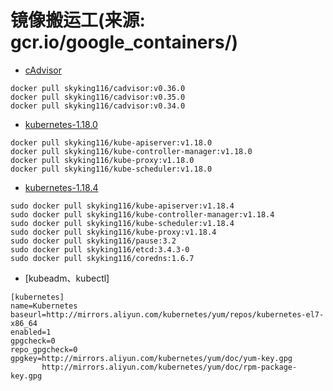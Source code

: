 # 镜像搬运工(来源: gcr.io/google_containers/)

- [cAdvisor](https://github.com/google/cadvisor/releases)
```
docker pull skyking116/cadvisor:v0.36.0
docker pull skyking116/cadvisor:v0.35.0
docker pull skyking116/cadvisor:v0.34.0
```
- [kubernetes-1.18.0](https://console.cloud.google.com/gcr/images/google-containers)
```
docker pull skyking116/kube-apiserver:v1.18.0
docker pull skyking116/kube-controller-manager:v1.18.0
docker pull skyking116/kube-proxy:v1.18.0 
docker pull skyking116/kube-scheduler:v1.18.0 
```
- [kubernetes-1.18.4](https://console.cloud.google.com/gcr/images/google-containers)
```
sudo docker pull skyking116/kube-apiserver:v1.18.4
sudo docker pull skyking116/kube-controller-manager:v1.18.4
sudo docker pull skyking116/kube-scheduler:v1.18.4
sudo docker pull skyking116/kube-proxy:v1.18.4
sudo docker pull skyking116/pause:3.2
sudo docker pull skyking116/etcd:3.4.3-0
sudo docker pull skyking116/coredns:1.6.7
```
- [kubeadm、kubectl]
```
[kubernetes]
name=Kubernetes
baseurl=http://mirrors.aliyun.com/kubernetes/yum/repos/kubernetes-el7-x86_64
enabled=1
gpgcheck=0
repo_gpgcheck=0
gpgkey=http://mirrors.aliyun.com/kubernetes/yum/doc/yum-key.gpg
       http://mirrors.aliyun.com/kubernetes/yum/doc/rpm-package-key.gpg
```
